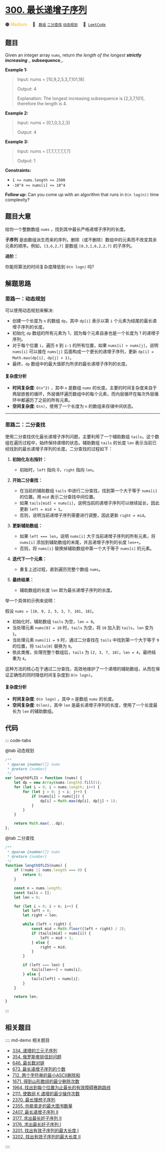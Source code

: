 # [300. 最长递增子序列](https://leetcode.com/problems/longest-increasing-subsequence)

🟠 <font color=#ffb800>Medium</font>&emsp; 🔖&ensp; [`数组`](/leetcode/outline/tag/array.md) [`二分查找`](/leetcode/outline/tag/binary-search.md) [`动态规划`](/leetcode/outline/tag/dynamic-programming.md)&emsp; 🔗&ensp;[`LeetCode`](https://leetcode.com/problems/longest-increasing-subsequence/)

## 题目

Given an integer array `nums`, return _the length of the longest **strictly
increasing**_ _ **subsequence**_.

**Example 1:**

> Input: nums = [10,9,2,5,3,7,101,18]
>
> Output: 4
>
> Explanation: The longest increasing subsequence is [2,3,7,101], therefore the length is 4.

**Example 2:**

> Input: nums = [0,1,0,3,2,3]
>
> Output: 4

**Example 3:**

> Input: nums = [7,7,7,7,7,7,7]
>
> Output: 1

**Constraints:**

- `1 <= nums.length <= 2500`
- `-10^4 <= nums[i] <= 10^4`

**Follow up:** Can you come up with an algorithm that runs in `O(n log(n))`
time complexity?

## 题目大意

给你一个整数数组 `nums` ，找到其中最长严格递增子序列的长度。

**子序列** 是由数组派生而来的序列，删除（或不删除）数组中的元素而不改变其余元素的顺序。例如，`[3,6,2,7]` 是数组 `[0,3,1,6,2,2,7]` 的子序列。

**进阶：**

你能将算法的时间复杂度降低到 `O(n logn)` 吗?

## 解题思路

### 思路一：动态规划

可以使用动态规划来解决:

- 创建一个长度为 `n` 的数组 `dp`，其中 `dp[i]` 表示以第 `i` 个元素为结尾的最长递增子序列的长度。
- 初始化 `dp` 数组的所有元素为 1，因为每个元素自身也是一个长度为 1 的递增子序列。
- 对于每个位置 `i`，遍历 `0` 到 `i-1` 的所有位置，如果 `nums[i] > nums[j]`，说明 `nums[i]` 可以接在 `nums[j]` 后面构成一个更长的递增子序列，更新 `dp[i] = Math.max(dp[i], dp[j] + 1)`。
- 最终，`dp` 数组中的最大值即为所求的最长递增子序列的长度。

#### 复杂度分析

- **时间复杂度**: `O(n^2)` ，其中 `n` 是数组 `nums` 的长度。主要的时间复杂度来自于两层嵌套的循环，外层循环遍历数组中的每个元素，而内层循环在每次外层循环中都遍历了之前的所有元素。
- **空间复杂度**: `O(n)`，使用了一个长度为 `n` 的数组来存储中间状态。

---

### 思路二：二分查找

使用二分查找优化最长递增子序列问题，主要利用了一个辅助数组 `tails`。这个数组在遍历过程中，始终保持递增的状态。辅助数组 `tails` 的长度 `len` 表示当前已经找到的最长递增子序列的长度。二分查找的过程如下：

1. **初始化左右指针：**

   - 初始时，`left` 指向 0，`right` 指向 `len`。

2. **开始二分查找：**

   - 在当前的辅助数组 `tails` 中进行二分查找，找到第一个大于等于 `nums[i]` 的位置。用 `mid` 表示二分查找中间位置。
   - 如果 `tails[mid] < nums[i]`，说明当前的递增子序列可以继续延长，因此更新 `left = mid + 1`。
   - 否则，说明当前递增子序列需要进行调整，因此更新 `right = mid`。

3. **更新辅助数组：**

   - 如果 `left === len`，说明 `nums[i]` 大于当前递增子序列的所有元素，将 `nums[i]` 添加到辅助数组的末尾，并且递增子序列的长度 `len++`。
   - 否则，将 `nums[i]` 替换掉辅助数组中第一个大于等于 `nums[i]` 的元素。

4. **迭代下一个元素：**

   - 重复上述过程，直到遍历完整个数组 `nums`。

5. **最终结果：**
   - 辅助数组的长度 `len` 即为最长递增子序列的长度。

举一个具体的示例来说明：

假设 `nums = [10, 9, 2, 5, 3, 7, 101, 18]`。

- 初始化时，辅助数组 `tails` 为空，`len = 0`。
- 当处理元素 `nums[0] = 10` 时，`tails` 为空，将 `10` 加入到 `tails`，`len` 变为 `1`。
- 当处理元素 `nums[1] = 9` 时，通过二分查找在 `tails` 中找到第一个大于等于 `9` 的位置，将 `tails[0]` 替换为 `9`。
- 依此类推，处理完整个数组后，`tails` 为 `[2, 3, 7, 18]`，`len = 4`，最终结果为 `4`。

这种方法的核心在于通过二分查找，高效地维护了一个递增的辅助数组，从而在保证正确性的同时降低时间复杂度到 `O(n logn)`。

#### 复杂度分析

- **时间复杂度**: `O(n logn)` ，其中 `n` 是数组 `nums` 的长度。
- **空间复杂度**: `O(len)`，其中 `len` 是最长递增子序列的长度，使用了一个长度最长为 `len` 的辅助数组。

## 代码

::: code-tabs

@tab 动态规划

```javascript
/**
 * @param {number[]} nums
 * @return {number}
 */
var lengthOfLIS = function (nums) {
	let dp = new Array(nums.length).fill(1);
	for (let i = 0; i < nums.length; i++) {
		for (let j = 0; j < i; j++) {
			if (nums[i] > nums[j]) {
				dp[i] = Math.max(dp[i], dp[j] + 1);
			}
		}
	}

	return Math.max(...dp);
};
```

@tab 二分查找

```javascript
/**
 * @param {number[]} nums
 * @return {number}
 */
function lengthOfLIS(nums) {
	if (!nums || nums.length === 0) {
		return 0;
	}

	const n = nums.length;
	const tails = [];
	let len = 0;

	for (let i = 0; i < n; i++) {
		let left = 0;
		let right = len;

		while (left < right) {
			const mid = Math.floor((left + right) / 2);
			if (tails[mid] < nums[i]) {
				left = mid + 1;
			} else {
				right = mid;
			}
		}

		if (left === len) {
			tails[len++] = nums[i];
		} else {
			tails[left] = nums[i];
		}
	}

	return len;
}
```

:::

## 相关题目

:::: md-demo 相关题目
- [334. 递增的三元子序列](https://leetcode.com/problems/increasing-triplet-subsequence)
- [354. 俄罗斯套娃信封问题](./0354.md)
- [646. 最长数对链](https://leetcode.com/problems/maximum-length-of-pair-chain)
- [673. 最长递增子序列的个数](https://leetcode.com/problems/number-of-longest-increasing-subsequence)
- [712. 两个字符串的最小ASCII删除和](./0712.md)
- [1671. 得到山形数组的最少删除次数](https://leetcode.com/problems/minimum-number-of-removals-to-make-mountain-array)
- [1964. 找出到每个位置为止最长的有效障碍赛跑路线](https://leetcode.com/problems/find-the-longest-valid-obstacle-course-at-each-position)
- [2111. 使数组 K 递增的最少操作次数](https://leetcode.com/problems/minimum-operations-to-make-the-array-k-increasing)
- [2370. 最长理想子序列](https://leetcode.com/problems/longest-ideal-subsequence)
- [2355. 你能拿走的最大图书数量](https://leetcode.com/problems/maximum-number-of-books-you-can-take)
- [2407. 最长递增子序列 II](https://leetcode.com/problems/longest-increasing-subsequence-ii)
- [3177. 求出最长好子序列 II](https://leetcode.com/problems/find-the-maximum-length-of-a-good-subsequence-ii)
- [3176. 求出最长好子序列 I](https://leetcode.com/problems/find-the-maximum-length-of-a-good-subsequence-i)
- [3201. 找出有效子序列的最大长度 I](https://leetcode.com/problems/find-the-maximum-length-of-valid-subsequence-i)
- [3202. 找出有效子序列的最大长度 II](https://leetcode.com/problems/find-the-maximum-length-of-valid-subsequence-ii)

::::
